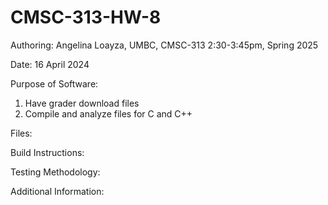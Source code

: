 # CMSC-313-HW-8
Authoring: Angelina Loayza, UMBC, CMSC-313 2:30-3:45pm, Spring 2025

Date: 16 April 2024

Purpose of Software: 
  1. Have grader download files
  2. Compile and analyze files for C and C++

Files:

Build Instructions:

Testing Methodology:

Additional Information: 

